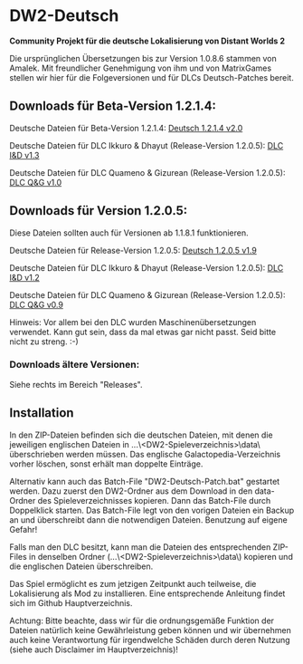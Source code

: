 # DW2-Deutsch
<strong>Community Projekt für die deutsche Lokalisierung von Distant Worlds 2</strong>

Die ursprünglichen Übersetzungen bis zur Version 1.0.8.6 stammen von Amalek. Mit freundlicher Genehmigung von ihm und von MatrixGames stellen wir hier für die Folgeversionen und für DLCs Deutsch-Patches bereit.

<h2>Downloads für Beta-Version 1.2.1.4:</h2>

Deutsche Dateien für Beta-Version 1.2.1.4:
[Deutsch 1.2.1.4 v2.0](https://github.com/Marty651/DW2-Deutsch/releases/download/v.1.2.1.4-(2024.03.20)/DW2-Deutsch_1.2.1.4_v2.0.zip)

Deutsche Dateien für DLC Ikkuro & Dhayut (Release-Version 1.2.0.5):
[DLC I&D v1.3](https://github.com/Marty651/DW2-Deutsch/releases/download/v.1.2.1.4-(2024.03.20)/DW2-Deutsch_1.2.1.4_DLC_Ikkuro_and_Dhayut_v1.3.zip)

Deutsche Dateien für DLC Quameno & Gizurean (Release-Version 1.2.0.5):
[DLC Q&G v1.0](https://github.com/Marty651/DW2-Deutsch/releases/download/v.1.2.1.4-(2024.03.20)/DW2-Deutsch_1.2.1.4_DLC_Quameno_and_Gizureans_v1.0.zip)


<h2>Downloads für Version 1.2.0.5:</h2>

Diese Dateien sollten auch für Versionen ab 1.1.8.1 funktionieren.

Deutsche Dateien für Release-Version 1.2.0.5:
[Deutsch 1.2.0.5 v1.9](https://github.com/Marty651/DW2-Deutsch/releases/download/v.1.2.0.5-(2024.02.20)/DW2-Deutsch_1.2.0.5_v1.9.zip)

Deutsche Dateien für DLC Ikkuro & Dhayut (Release-Version 1.2.0.5):
[DLC I&D v1.2](https://github.com/Marty651/DW2-Deutsch/releases/download/v.1.2.0.5-(2024.02.20)/DW2-Deutsch_1.2.0.5_DLC_Ikkuro_and_Dhayut_v1.2.zip)

Deutsche Dateien für DLC Quameno & Gizurean (Release-Version 1.2.0.5):
[DLC Q&G v0.9](https://github.com/Marty651/DW2-Deutsch/releases/download/v.1.2.0.5-(2024.02.20)/DW2-Deutsch_1.2.0.5_DLC_Quameno_and_Gizureans_v0.9.zip)

Hinweis: Vor allem bei den DLC wurden Maschinenübersetzungen verwendet. Kann gut sein, dass da mal etwas gar nicht passt. Seid bitte nicht zu streng. :-)

<h3>Downloads ältere Versionen:</h3>

Siehe rechts im Bereich "Releases".

<h2>Installation</h2>

In den ZIP-Dateien befinden sich die deutschen Dateien, mit denen die jeweiligen englischen Dateien in ...\\\<DW2-Spieleverzeichnis\>\\data\\ überschrieben werden müssen. Das englische Galactopedia-Verzeichnis vorher löschen, sonst erhält man doppelte Einträge.

Alternativ kann auch das Batch-File "DW2-Deutsch-Patch.bat" gestartet werden. Dazu zuerst den DW2-Ordner aus dem Download in den data-Ordner des Spieleverzeichnisses kopieren. Dann das Batch-File durch Doppelklick starten. Das Batch-File legt von den vorigen Dateien ein Backup an und überschreibt dann die notwendigen Dateien. Benutzung auf eigene Gefahr!

Falls man den DLC besitzt, kann man die Dateien des entsprechenden ZIP-Files in denselben Ordner (...\\\<DW2-Spieleverzeichnis\>\\data\\) kopieren und die englischen Dateien überschreiben.

Das Spiel ermöglicht es zum jetzigen Zeitpunkt auch teilweise, die Lokalisierung als Mod zu installieren. Eine entsprechende Anleitung findet sich im Github Hauptverzeichnis.

Achtung: Bitte beachte, dass wir für die ordnungsgemäße Funktion der Dateien natürlich keine Gewährleistung geben können und wir übernehmen auch keine Verantwortung für irgendwelche Schäden durch deren Nutzung (siehe auch Disclaimer im Hauptverzeichnis)!
